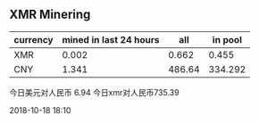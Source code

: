 ## XMR Minering

|currency|mined in last 24 hours|all|in pool|
|---|---|---|---|
|XMR|0.002|0.662|0.455|
|CNY|1.341|486.64|334.292|

今日美元对人民币 6.94	今日xmr对人民币735.39


2018-10-18 18:10